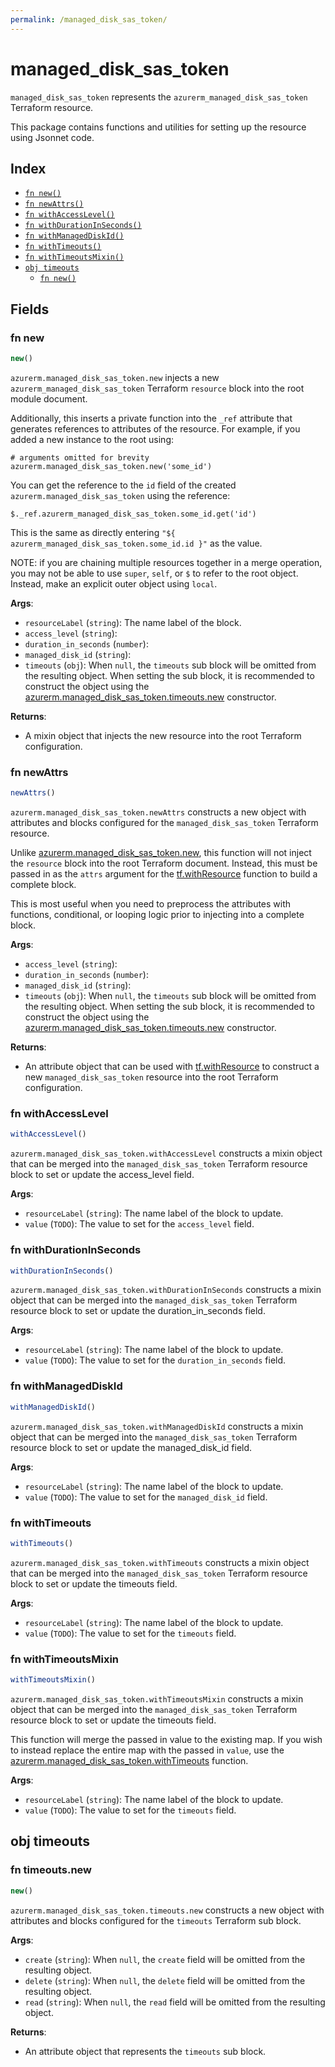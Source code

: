 ```yaml
---
permalink: /managed_disk_sas_token/
---
```


# managed_disk_sas_token

`managed_disk_sas_token` represents the `azurerm_managed_disk_sas_token` Terraform resource.



This package contains functions and utilities for setting up the resource using Jsonnet code.


## Index

* [`fn new()`](#fn-new)
* [`fn newAttrs()`](#fn-newattrs)
* [`fn withAccessLevel()`](#fn-withaccesslevel)
* [`fn withDurationInSeconds()`](#fn-withdurationinseconds)
* [`fn withManagedDiskId()`](#fn-withmanageddiskid)
* [`fn withTimeouts()`](#fn-withtimeouts)
* [`fn withTimeoutsMixin()`](#fn-withtimeoutsmixin)
* [`obj timeouts`](#obj-timeouts)
  * [`fn new()`](#fn-timeoutsnew)

## Fields

### fn new

```ts
new()
```


`azurerm.managed_disk_sas_token.new` injects a new `azurerm_managed_disk_sas_token` Terraform `resource`
block into the root module document.

Additionally, this inserts a private function into the `_ref` attribute that generates references to attributes of the
resource. For example, if you added a new instance to the root using:

    # arguments omitted for brevity
    azurerm.managed_disk_sas_token.new('some_id')

You can get the reference to the `id` field of the created `azurerm.managed_disk_sas_token` using the reference:

    $._ref.azurerm_managed_disk_sas_token.some_id.get('id')

This is the same as directly entering `"${ azurerm_managed_disk_sas_token.some_id.id }"` as the value.

NOTE: if you are chaining multiple resources together in a merge operation, you may not be able to use `super`, `self`,
or `$` to refer to the root object. Instead, make an explicit outer object using `local`.

**Args**:
  - `resourceLabel` (`string`): The name label of the block.
  - `access_level` (`string`): 
  - `duration_in_seconds` (`number`): 
  - `managed_disk_id` (`string`): 
  - `timeouts` (`obj`):  When `null`, the `timeouts` sub block will be omitted from the resulting object. When setting the sub block, it is recommended to construct the object using the [azurerm.managed_disk_sas_token.timeouts.new](#fn-manageddisksastokentimeoutsnew) constructor.

**Returns**:
- A mixin object that injects the new resource into the root Terraform configuration.


### fn newAttrs

```ts
newAttrs()
```


`azurerm.managed_disk_sas_token.newAttrs` constructs a new object with attributes and blocks configured for the `managed_disk_sas_token`
Terraform resource.

Unlike [azurerm.managed_disk_sas_token.new](#fn-manageddisksastokennew), this function will not inject the `resource`
block into the root Terraform document. Instead, this must be passed in as the `attrs` argument for the
[tf.withResource](https://github.com/tf-libsonnet/core/tree/main/docs#fn-withresource) function to build a complete block.

This is most useful when you need to preprocess the attributes with functions, conditional, or looping logic prior to
injecting into a complete block.

**Args**:
  - `access_level` (`string`): 
  - `duration_in_seconds` (`number`): 
  - `managed_disk_id` (`string`): 
  - `timeouts` (`obj`):  When `null`, the `timeouts` sub block will be omitted from the resulting object. When setting the sub block, it is recommended to construct the object using the [azurerm.managed_disk_sas_token.timeouts.new](#fn-manageddisksastokentimeoutsnew) constructor.

**Returns**:
  - An attribute object that can be used with [tf.withResource](https://github.com/tf-libsonnet/core/tree/main/docs#fn-withresource) to construct a new `managed_disk_sas_token` resource into the root Terraform configuration.


### fn withAccessLevel

```ts
withAccessLevel()
```

`azurerm.managed_disk_sas_token.withAccessLevel` constructs a mixin object that can be merged into the `managed_disk_sas_token`
Terraform resource block to set or update the access_level field.



**Args**:
  - `resourceLabel` (`string`): The name label of the block to update.
  - `value` (`TODO`): The value to set for the `access_level` field.


### fn withDurationInSeconds

```ts
withDurationInSeconds()
```

`azurerm.managed_disk_sas_token.withDurationInSeconds` constructs a mixin object that can be merged into the `managed_disk_sas_token`
Terraform resource block to set or update the duration_in_seconds field.



**Args**:
  - `resourceLabel` (`string`): The name label of the block to update.
  - `value` (`TODO`): The value to set for the `duration_in_seconds` field.


### fn withManagedDiskId

```ts
withManagedDiskId()
```

`azurerm.managed_disk_sas_token.withManagedDiskId` constructs a mixin object that can be merged into the `managed_disk_sas_token`
Terraform resource block to set or update the managed_disk_id field.



**Args**:
  - `resourceLabel` (`string`): The name label of the block to update.
  - `value` (`TODO`): The value to set for the `managed_disk_id` field.


### fn withTimeouts

```ts
withTimeouts()
```

`azurerm.managed_disk_sas_token.withTimeouts` constructs a mixin object that can be merged into the `managed_disk_sas_token`
Terraform resource block to set or update the timeouts field.



**Args**:
  - `resourceLabel` (`string`): The name label of the block to update.
  - `value` (`TODO`): The value to set for the `timeouts` field.


### fn withTimeoutsMixin

```ts
withTimeoutsMixin()
```

`azurerm.managed_disk_sas_token.withTimeoutsMixin` constructs a mixin object that can be merged into the `managed_disk_sas_token`
Terraform resource block to set or update the timeouts field.

This function will merge the passed in value to the existing map. If you wish
to instead replace the entire map with the passed in `value`, use the [azurerm.managed_disk_sas_token.withTimeouts](TODO)
function.


**Args**:
  - `resourceLabel` (`string`): The name label of the block to update.
  - `value` (`TODO`): The value to set for the `timeouts` field.


## obj timeouts



### fn timeouts.new

```ts
new()
```


`azurerm.managed_disk_sas_token.timeouts.new` constructs a new object with attributes and blocks configured for the `timeouts`
Terraform sub block.



**Args**:
  - `create` (`string`):  When `null`, the `create` field will be omitted from the resulting object.
  - `delete` (`string`):  When `null`, the `delete` field will be omitted from the resulting object.
  - `read` (`string`):  When `null`, the `read` field will be omitted from the resulting object.

**Returns**:
  - An attribute object that represents the `timeouts` sub block.
